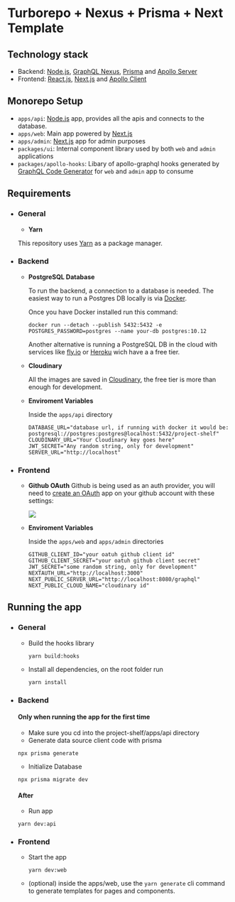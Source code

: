 # Turborepo + Nexus + Prisma + Next Template

## Technology stack

- Backend: [Node.js](https://nodejs.org/en/), [GraphQL Nexus](https://nexusjs.org/), [Prisma](https://www.prisma.io/) and [Apollo Server](https://www.apollographql.com/docs/apollo-server/#:~:text=Apollo%20Server%20is%20an%20open,use%20data%20from%20any%20source.)
- Frontend: [React.js](https://reactjs.org/), [Next.js](https://nextjs.org/) and [Apollo Client](https://www.apollographql.com/docs/react/)

## Monorepo Setup

- `apps/api`: [Node.js](https://nodejs.org/en/) app, provides all the apis and connects to the database.
- `apps/web`: Main app powered by [Next.js](https://nextjs.org)
- `apps/admin`: [Next.js](https://nextjs.org) app for admin purposes
- `packages/ui`: Internal component library used by both `web` and `admin` applications
- `packages/apollo-hooks`: Libary of apollo-graphql hooks generated by [GraphQL Code Generator](https://www.graphql-code-generator.com/) for `web` and `admin` app to consume

## Requirements

- ### General

  - **Yarn**

  This repository uses [Yarn](https://classic.yarnpkg.com/lang/en/) as a package manager.

- ### Backend

  - **PostgreSQL Database**

    To run the backend, a connection to a database is needed. The easiest way to run a Postgres DB locally is via [Docker](https://www.docker.com/).

    Once you have Docker installed run this command:

    ```
    docker run --detach --publish 5432:5432 -e POSTGRES_PASSWORD=postgres --name your-db postgres:10.12
    ```

    Another alternative is running a PostgreSQL DB in the cloud with services like [fly.io](https://fly.io/) or [Heroku](https://dashboard.heroku.com) wich have a a free tier.

  - **Cloudinary**

    All the images are saved in [Cloudinary](https://cloudinary.com/), the free tier is more than enough for development.

  - **Enviroment Variables**

    Inside the `apps/api` directory

    ```
    DATABASE_URL="database url, if running with docker it would be: postgresql://postgres:postgres@localhost:5432/project-shelf"
    CLOUDINARY_URL="Your Cloudinary key goes here"
    JWT_SECRET="Any random string, only for development"
    SERVER_URL="http://localhost"
    ```

- ### Frontend

  - **Github OAuth**
    Github is being used as an auth provider, you will need to [create an OAuth](https://docs.github.com/en/developers/apps/building-oauth-apps/creating-an-oauth-app) app on your github account with these settings:

    ![](https://res.cloudinary.com/ivanms1/image/upload/v1644078662/Screen_Shot_2022-02-06_at_1.28.01_AM_aa0u5l.png)

  - **Enviroment Variables**

    Inside the `apps/web` and `apps/admin` directories

    ```
    GITHUB_CLIENT_ID="your oatuh github client id"
    GITHUB_CLIENT_SECRET="your oatuh github client secret"
    JWT_SECRET="some random string, only for development"
    NEXTAUTH_URL="http://localhost:3000"
    NEXT_PUBLIC_SERVER_URL="http://localhost:8080/graphql"
    NEXT_PUBLIC_CLOUD_NAME="cloudinary id"
    ```

## Running the app

- ### General

  - Build the hooks library
    ```
    yarn build:hooks
    ```
  - Install all dependencies, on the root folder run

    ```
    yarn install
    ```

- ### Backend

  #### Only when running the app for the first time

  - Make sure you cd into the project-shelf/apps/api directory
  - Generate data source client code with prisma

  ```
  npx prisma generate
  ```

  - Initialize Database

  ```
  npx prisma migrate dev
  ```

  #### After

  - Run app

  ```
  yarn dev:api
  ```

- ### Frontend

  - Start the app

    ```
    yarn dev:web
    ```

  - (optional) inside the apps/web, use the `yarn generate` cli command to generate templates for pages and components.
